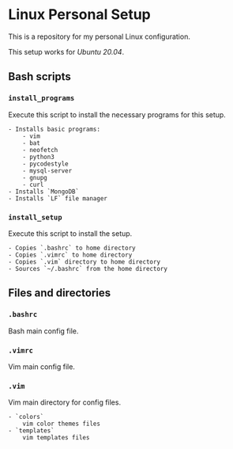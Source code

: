 # Linux Personal Setup
This is a repository for my personal Linux configuration.

This setup works for *Ubuntu 20.04*.

## Bash scripts

### `install_programs`

Execute this script to install the necessary programs for this setup.

	- Installs basic programs:
		- vim
		- bat
		- neofetch
		- python3
		- pycodestyle
		- mysql-server
		- gnupg
		- curl
	- Installs `MongoDB`
	- Installs `LF` file manager

### `install_setup`

Execute this script to install the setup.

	- Copies `.bashrc` to home directory
	- Copies `.vimrc` to home directory
	- Copies `.vim` directory to home directory
	- Sources `~/.bashrc` from the home directory

## Files and directories

### `.bashrc`

Bash main config file.

### `.vimrc`

Vim main config file.

### `.vim`

Vim main directory for config files.

	- `colors`
		vim color themes files
	- `templates`
		vim templates files
